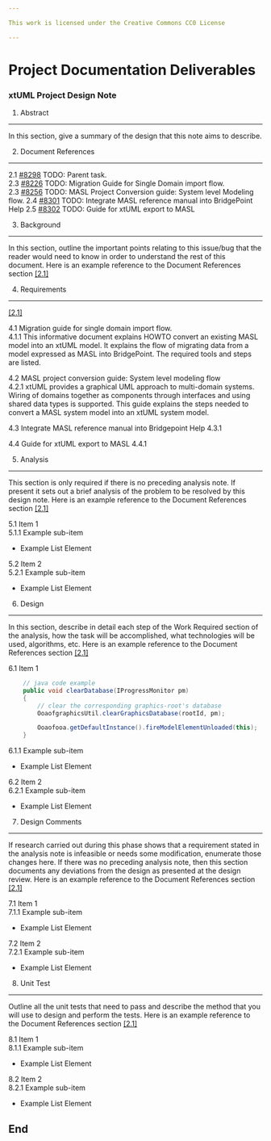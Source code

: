 ```yaml
---

This work is licensed under the Creative Commons CC0 License

---
```


# Project Documentation Deliverables
### xtUML Project Design Note


1. Abstract
-----------
In this section, give a summary of the design that this note aims to
describe.

2. Document References
----------------------
<a id="2.1"></a>2.1 [#8298](https://support.onefact.net/issues/8298) TODO: Parent task.  
<a id="2.2"></a>2.3 [#8226](https://support.onefact.net/issues/8226) TODO: Migration Guide for Single Domain import flow.  
<a id="2.3"></a>2.3 [#8256](https://support.onefact.net/issues/8256) TODO: MASL Project Conversion guide: System level Modeling flow.
<a id="2.4"></a>2.4 [#8301](https://support.onefact.net/issues/8301) TODO: Integrate MASL reference manual into BridgePoint Help
<a id="2.5"></a>2.5 [#8302](https://support.onefact.net/issues/8302) TODO: Guide for xtUML export to MASL

3. Background
-------------
In this section, outline the important points relating to this issue/bug that
the reader would need to know in order to understand the rest of this
document. Here is an example reference to the Document References section [[2.1]](#2.1)

4. Requirements
---------------
[[2.1]](#2.1)

4.1 Migration guide for single domain import flow.  
4.1.1 This informative document explains HOWTO convert an existing MASL model into an xtUML model. It explains the flow of migrating data from a model expressed as MASL into BridgePoint. The required tools and steps are listed.

4.2 MASL project conversion guide: System level modeling flow <br>
4.2.1 xtUML provides a graphical UML approach to multi-domain systems. Wiring of domains together as components through interfaces and using shared data types is supported. This guide explains the steps needed to convert a MASL system model into an xtUML system model.

4.3 Integrate MASL reference manual into Bridgepoint Help
4.3.1 

4.4 Guide for xtUML export to MASL
4.4.1 

5. Analysis
-----------
This section is only required if there is no preceding analysis note. If present
it sets out a brief analysis of the problem to be resolved by this design note. Here is an example reference to the Document References section [[2.1]](#2.1)

5.1 Item 1  
5.1.1 Example sub-item
* Example List Element

5.2 Item 2  
5.2.1 Example sub-item
* Example List Element

6. Design
---------
In this section, describe in detail each step of the Work Required section of
the analysis, how the task will be accomplished, what technologies will
be used, algorithms, etc. Here is an example reference to the Document References section [[2.1]](#2.1)

6.1 Item 1  
```java
    // java code example
    public void clearDatabase(IProgressMonitor pm) 
    {
        // clear the corresponding graphics-root's database
        OoaofgraphicsUtil.clearGraphicsDatabase(rootId, pm);

        Ooaofooa.getDefaultInstance().fireModelElementUnloaded(this);
    }
```
6.1.1 Example sub-item
* Example List Element

6.2 Item 2  
6.2.1 Example sub-item
* Example List Element

7. Design Comments
------------------
If research carried out during this phase shows that a requirement stated in the
analysis note is infeasible or needs some modification, enumerate those changes
here. If there was no preceding analysis note, then this section documents any
deviations from the design as presented at the design review. Here is an example reference to the Document References section [[2.1]](#2.1)

7.1 Item 1  
7.1.1 Example sub-item
* Example List Element

7.2 Item 2  
7.2.1 Example sub-item
* Example List Element

8. Unit Test
------------
Outline all the unit tests that need to pass and describe the method that you
will use to design and perform the tests. Here is an example reference to the Document References section [[2.1]](#2.1)

8.1 Item 1  
8.1.1 Example sub-item
* Example List Element

8.2 Item 2  
8.2.1 Example sub-item
* Example List Element

End
---

